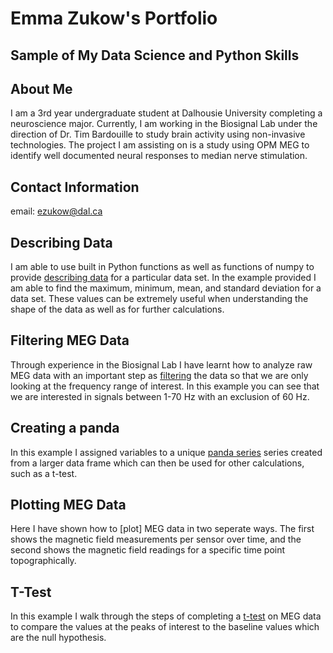 # Emma Zukow's Portfolio
## Sample of My Data Science and Python Skills

## About Me
I am a 3rd year undergraduate student at Dalhousie University completing a neuroscience major. Currently, I am working in the Biosignal Lab under the direction of Dr. Tim Bardouille to study brain activity using non-invasive technologies. The project I am assisting on is a study using OPM MEG to identify well documented neural responses to median nerve stimulation. 

## Contact Information
email: ezukow@dal.ca

## Describing Data
I am able to use built in Python functions as well as functions of numpy to provide [describing data](DescribingData.html) for a particular data set. In the example provided I am able to find the maximum, minimum, mean, and standard deviation for a data set. These values can be extremely useful when understanding the shape of the data as well as for further calculations. 

## Filtering MEG Data
Through experience in the Biosignal Lab I have learnt how to analyze raw MEG data with an important step as [filtering](Filter.html) the data so that we are only looking at the frequency range of interest. In this example you can see that we are interested in signals between 1-70 Hz with an exclusion of 60 Hz. 

## Creating a panda 
In this example I assigned variables to a unique [panda series](Panda.html) series created from a larger data frame which can then be used for other calculations, such as a t-test. 

## Plotting MEG Data 
Here I have shown how to [plot] MEG data in two seperate ways. The first shows the magnetic field measurements per sensor over time, and the second shows the magnetic field readings for a specific time point topographically. 

## T-Test
In this example I walk through the steps of completing a [t-test](ttest.html) on MEG data to compare the values at the peaks of interest to the baseline values which are the null hypothesis. 
